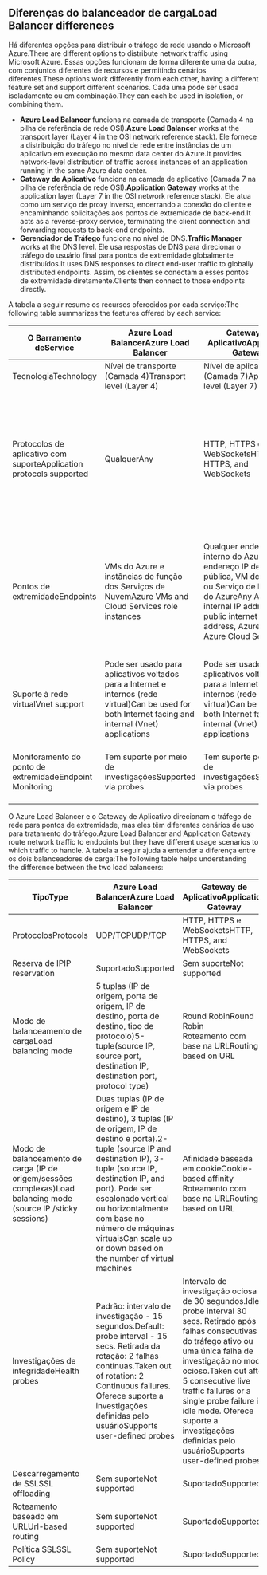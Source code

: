 ## <a name="load-balancer-differences"></a><span data-ttu-id="fef37-101">Diferenças do balanceador de carga</span><span class="sxs-lookup"><span data-stu-id="fef37-101">Load Balancer differences</span></span>

<span data-ttu-id="fef37-102">Há diferentes opções para distribuir o tráfego de rede usando o Microsoft Azure.</span><span class="sxs-lookup"><span data-stu-id="fef37-102">There are different options to distribute network traffic using Microsoft Azure.</span></span> <span data-ttu-id="fef37-103">Essas opções funcionam de forma diferente uma da outra, com conjuntos diferentes de recursos e permitindo cenários diferentes.</span><span class="sxs-lookup"><span data-stu-id="fef37-103">These options work differently from each other, having a different feature set and support different scenarios.</span></span> <span data-ttu-id="fef37-104">Cada uma pode ser usada isoladamente ou em combinação.</span><span class="sxs-lookup"><span data-stu-id="fef37-104">They can each be used in isolation, or combining them.</span></span>

* <span data-ttu-id="fef37-105">**Azure Load Balancer** funciona na camada de transporte (Camada 4 na pilha de referência de rede OSI).</span><span class="sxs-lookup"><span data-stu-id="fef37-105">**Azure Load Balancer** works at the transport layer (Layer 4 in the OSI network reference stack).</span></span> <span data-ttu-id="fef37-106">Ele fornece a distribuição do tráfego no nível de rede entre instâncias de um aplicativo em execução no mesmo data center do Azure.</span><span class="sxs-lookup"><span data-stu-id="fef37-106">It provides network-level distribution of traffic across instances of an application running in the same Azure data center.</span></span>
* <span data-ttu-id="fef37-107">**Gateway de Aplicativo** funciona na camada de aplicativo (Camada 7 na pilha de referência de rede OSI).</span><span class="sxs-lookup"><span data-stu-id="fef37-107">**Application Gateway** works at the application layer (Layer 7 in the OSI network reference stack).</span></span> <span data-ttu-id="fef37-108">Ele atua como um serviço de proxy inverso, encerrando a conexão do cliente e encaminhando solicitações aos pontos de extremidade de back-end.</span><span class="sxs-lookup"><span data-stu-id="fef37-108">It acts as a reverse-proxy service, terminating the client connection and forwarding requests to back-end endpoints.</span></span>
* <span data-ttu-id="fef37-109">**Gerenciador de Tráfego** funciona no nível de DNS.</span><span class="sxs-lookup"><span data-stu-id="fef37-109">**Traffic Manager** works at the DNS level.</span></span>  <span data-ttu-id="fef37-110">Ele usa respostas de DNS para direcionar o tráfego do usuário final para pontos de extremidade globalmente distribuídos.</span><span class="sxs-lookup"><span data-stu-id="fef37-110">It uses DNS responses to direct end-user traffic to globally distributed endpoints.</span></span> <span data-ttu-id="fef37-111">Assim, os clientes se conectam a esses pontos de extremidade diretamente.</span><span class="sxs-lookup"><span data-stu-id="fef37-111">Clients then connect to those endpoints directly.</span></span>

<span data-ttu-id="fef37-112">A tabela a seguir resume os recursos oferecidos por cada serviço:</span><span class="sxs-lookup"><span data-stu-id="fef37-112">The following table summarizes the features offered by each service:</span></span>

| <span data-ttu-id="fef37-113">O Barramento de</span><span class="sxs-lookup"><span data-stu-id="fef37-113">Service</span></span> | <span data-ttu-id="fef37-114">Azure Load Balancer</span><span class="sxs-lookup"><span data-stu-id="fef37-114">Azure Load Balancer</span></span> | <span data-ttu-id="fef37-115">Gateway de Aplicativo</span><span class="sxs-lookup"><span data-stu-id="fef37-115">Application Gateway</span></span> | <span data-ttu-id="fef37-116">Gerenciador de Tráfego</span><span class="sxs-lookup"><span data-stu-id="fef37-116">Traffic Manager</span></span> |
| --- | --- | --- | --- |
| <span data-ttu-id="fef37-117">Tecnologia</span><span class="sxs-lookup"><span data-stu-id="fef37-117">Technology</span></span> |<span data-ttu-id="fef37-118">Nível de transporte (Camada 4)</span><span class="sxs-lookup"><span data-stu-id="fef37-118">Transport level (Layer 4)</span></span> |<span data-ttu-id="fef37-119">Nível de aplicativo (Camada 7)</span><span class="sxs-lookup"><span data-stu-id="fef37-119">Application level (Layer 7)</span></span> |<span data-ttu-id="fef37-120">Nível de DNS</span><span class="sxs-lookup"><span data-stu-id="fef37-120">DNS level</span></span> |
| <span data-ttu-id="fef37-121">Protocolos de aplicativo com suporte</span><span class="sxs-lookup"><span data-stu-id="fef37-121">Application protocols supported</span></span> |<span data-ttu-id="fef37-122">Qualquer</span><span class="sxs-lookup"><span data-stu-id="fef37-122">Any</span></span> |<span data-ttu-id="fef37-123">HTTP, HTTPS e WebSockets</span><span class="sxs-lookup"><span data-stu-id="fef37-123">HTTP, HTTPS, and WebSockets</span></span> |<span data-ttu-id="fef37-124">Qualquer um (um ponto de extremidade HTTP é exigido para monitoramento do ponto de extremidade)</span><span class="sxs-lookup"><span data-stu-id="fef37-124">Any (An HTTP endpoint is required for endpoint monitoring)</span></span> |
| <span data-ttu-id="fef37-125">Pontos de extremidade</span><span class="sxs-lookup"><span data-stu-id="fef37-125">Endpoints</span></span> |<span data-ttu-id="fef37-126">VMs do Azure e instâncias de função dos Serviços de Nuvem</span><span class="sxs-lookup"><span data-stu-id="fef37-126">Azure VMs and Cloud Services role instances</span></span> |<span data-ttu-id="fef37-127">Qualquer endereço IP interno do Azure, endereço IP de internet pública, VM do Azure ou Serviço de Nuvem do Azure</span><span class="sxs-lookup"><span data-stu-id="fef37-127">Any Azure internal IP address, public internet IP address, Azure VM, or Azure Cloud Service</span></span> |<span data-ttu-id="fef37-128">VMs do Azure, Serviços de Nuvem, Aplicativos Web do Azure e pontos de extremidade externos</span><span class="sxs-lookup"><span data-stu-id="fef37-128">Azure VMs, Cloud Services, Azure Web Apps, and external endpoints</span></span> |
| <span data-ttu-id="fef37-129">Suporte à rede virtual</span><span class="sxs-lookup"><span data-stu-id="fef37-129">Vnet support</span></span> |<span data-ttu-id="fef37-130">Pode ser usado para aplicativos voltados para a Internet e internos (rede virtual)</span><span class="sxs-lookup"><span data-stu-id="fef37-130">Can be used for both Internet facing and internal (Vnet) applications</span></span> |<span data-ttu-id="fef37-131">Pode ser usado para aplicativos voltados para a Internet e internos (rede virtual)</span><span class="sxs-lookup"><span data-stu-id="fef37-131">Can be used for both Internet facing and internal (Vnet) applications</span></span> |<span data-ttu-id="fef37-132">Suporte apenas para aplicativos voltados para a Internet</span><span class="sxs-lookup"><span data-stu-id="fef37-132">Only supports Internet-facing applications</span></span> |
| <span data-ttu-id="fef37-133">Monitoramento do ponto de extremidade</span><span class="sxs-lookup"><span data-stu-id="fef37-133">Endpoint Monitoring</span></span> |<span data-ttu-id="fef37-134">Tem suporte por meio de investigações</span><span class="sxs-lookup"><span data-stu-id="fef37-134">Supported via probes</span></span> |<span data-ttu-id="fef37-135">Tem suporte por meio de investigações</span><span class="sxs-lookup"><span data-stu-id="fef37-135">Supported via probes</span></span> |<span data-ttu-id="fef37-136">Tem suporte por meio de HTTP/HTTPS GET</span><span class="sxs-lookup"><span data-stu-id="fef37-136">Supported via HTTP/HTTPS GET</span></span> |

<span data-ttu-id="fef37-137">O Azure Load Balancer e o Gateway de Aplicativo direcionam o tráfego de rede para pontos de extremidade, mas eles têm diferentes cenários de uso para tratamento do tráfego.</span><span class="sxs-lookup"><span data-stu-id="fef37-137">Azure Load Balancer and Application Gateway route network traffic to endpoints but they have different usage scenarios to which traffic to handle.</span></span> <span data-ttu-id="fef37-138">A tabela a seguir ajuda a entender a diferença entre os dois balanceadores de carga:</span><span class="sxs-lookup"><span data-stu-id="fef37-138">The following table helps understanding the difference between the two load balancers:</span></span>

| <span data-ttu-id="fef37-139">Tipo</span><span class="sxs-lookup"><span data-stu-id="fef37-139">Type</span></span> | <span data-ttu-id="fef37-140">Azure Load Balancer</span><span class="sxs-lookup"><span data-stu-id="fef37-140">Azure Load Balancer</span></span> | <span data-ttu-id="fef37-141">Gateway de Aplicativo</span><span class="sxs-lookup"><span data-stu-id="fef37-141">Application Gateway</span></span> |
| --- | --- | --- |
| <span data-ttu-id="fef37-142">Protocolos</span><span class="sxs-lookup"><span data-stu-id="fef37-142">Protocols</span></span> |<span data-ttu-id="fef37-143">UDP/TCP</span><span class="sxs-lookup"><span data-stu-id="fef37-143">UDP/TCP</span></span> |<span data-ttu-id="fef37-144">HTTP, HTTPS e WebSockets</span><span class="sxs-lookup"><span data-stu-id="fef37-144">HTTP, HTTPS, and WebSockets</span></span> |
| <span data-ttu-id="fef37-145">Reserva de IP</span><span class="sxs-lookup"><span data-stu-id="fef37-145">IP reservation</span></span> |<span data-ttu-id="fef37-146">Suportado</span><span class="sxs-lookup"><span data-stu-id="fef37-146">Supported</span></span> |<span data-ttu-id="fef37-147">Sem suporte</span><span class="sxs-lookup"><span data-stu-id="fef37-147">Not supported</span></span> |
| <span data-ttu-id="fef37-148">Modo de balanceamento de carga</span><span class="sxs-lookup"><span data-stu-id="fef37-148">Load balancing mode</span></span> |<span data-ttu-id="fef37-149">5 tuplas (IP de origem, porta de origem, IP de destino, porta de destino, tipo de protocolo)</span><span class="sxs-lookup"><span data-stu-id="fef37-149">5-tuple(source IP, source port, destination IP, destination port, protocol type)</span></span> |<span data-ttu-id="fef37-150">Round Robin</span><span class="sxs-lookup"><span data-stu-id="fef37-150">Round Robin</span></span><br><span data-ttu-id="fef37-151">Roteamento com base na URL</span><span class="sxs-lookup"><span data-stu-id="fef37-151">Routing based on URL</span></span> |
| <span data-ttu-id="fef37-152">Modo de balanceamento de carga (IP de origem/sessões complexas)</span><span class="sxs-lookup"><span data-stu-id="fef37-152">Load balancing mode (source IP /sticky sessions)</span></span> |<span data-ttu-id="fef37-153">Duas tuplas (IP de origem e IP de destino), 3 tuplas (IP de origem, IP de destino e porta).</span><span class="sxs-lookup"><span data-stu-id="fef37-153">2-tuple (source IP and destination IP), 3-tuple (source IP, destination IP, and port).</span></span> <span data-ttu-id="fef37-154">Pode ser escalonado vertical ou horizontalmente com base no número de máquinas virtuais</span><span class="sxs-lookup"><span data-stu-id="fef37-154">Can scale up or down based on the number of virtual machines</span></span> |<span data-ttu-id="fef37-155">Afinidade baseada em cookie</span><span class="sxs-lookup"><span data-stu-id="fef37-155">Cookie-based affinity</span></span><br><span data-ttu-id="fef37-156">Roteamento com base na URL</span><span class="sxs-lookup"><span data-stu-id="fef37-156">Routing based on URL</span></span> |
| <span data-ttu-id="fef37-157">Investigações de integridade</span><span class="sxs-lookup"><span data-stu-id="fef37-157">Health probes</span></span> |<span data-ttu-id="fef37-158">Padrão: intervalo de investigação - 15 segundos.</span><span class="sxs-lookup"><span data-stu-id="fef37-158">Default: probe interval - 15 secs.</span></span> <span data-ttu-id="fef37-159">Retirada da rotação: 2 falhas contínuas.</span><span class="sxs-lookup"><span data-stu-id="fef37-159">Taken out of rotation: 2 Continuous failures.</span></span> <span data-ttu-id="fef37-160">Oferece suporte a investigações definidas pelo usuário</span><span class="sxs-lookup"><span data-stu-id="fef37-160">Supports user-defined probes</span></span> |<span data-ttu-id="fef37-161">Intervalo de investigação ociosa de 30 segundos.</span><span class="sxs-lookup"><span data-stu-id="fef37-161">Idle probe interval 30 secs.</span></span> <span data-ttu-id="fef37-162">Retirado após 5 falhas consecutivas do tráfego ativo ou uma única falha de investigação no modo ocioso.</span><span class="sxs-lookup"><span data-stu-id="fef37-162">Taken out after 5 consecutive live traffic failures or a single probe failure in idle mode.</span></span> <span data-ttu-id="fef37-163">Oferece suporte a investigações definidas pelo usuário</span><span class="sxs-lookup"><span data-stu-id="fef37-163">Supports user-defined probes</span></span> |
| <span data-ttu-id="fef37-164">Descarregamento de SSL</span><span class="sxs-lookup"><span data-stu-id="fef37-164">SSL offloading</span></span> |<span data-ttu-id="fef37-165">Sem suporte</span><span class="sxs-lookup"><span data-stu-id="fef37-165">Not supported</span></span> |<span data-ttu-id="fef37-166">Suportado</span><span class="sxs-lookup"><span data-stu-id="fef37-166">Supported</span></span> |
| <span data-ttu-id="fef37-167">Roteamento baseado em URL</span><span class="sxs-lookup"><span data-stu-id="fef37-167">Url-based routing</span></span> | <span data-ttu-id="fef37-168">Sem suporte</span><span class="sxs-lookup"><span data-stu-id="fef37-168">Not supported</span></span> | <span data-ttu-id="fef37-169">Suportado</span><span class="sxs-lookup"><span data-stu-id="fef37-169">Supported</span></span>|
| <span data-ttu-id="fef37-170">Política SSL</span><span class="sxs-lookup"><span data-stu-id="fef37-170">SSL Policy</span></span> | <span data-ttu-id="fef37-171">Sem suporte</span><span class="sxs-lookup"><span data-stu-id="fef37-171">Not supported</span></span> | <span data-ttu-id="fef37-172">Suportado</span><span class="sxs-lookup"><span data-stu-id="fef37-172">Supported</span></span>|

